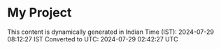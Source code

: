 # My Project

This content is dynamically generated in Indian Time (IST): 2024-07-29 08:12:27 IST
Converted to UTC: 2024-07-29 02:42:27 UTC
